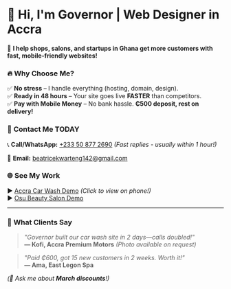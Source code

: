 # 👋 Hi, I'm **Governor** | Web Designer in Accra  

🚀 **I help shops, salons, and startups in Ghana get more customers with fast, mobile-friendly websites!**  

### 🔥 **Why Choose Me?**  
✅ **No stress** – I handle everything (hosting, domain, design).  
✅ **Ready in 48 hours** – Your site goes live **FASTER** than competitors.  
✅ **Pay with Mobile Money** – No bank hassle. **₵500 deposit, rest on delivery!**  

### 📱 **Contact Me TODAY**  
📞 **Call/WhatsApp:** [+233 50 877 2690](https://wa.me/+233508772690)    *(Fast replies - usually within 1 hour!)* 

📧 **Email:** [beatricekwarteng142@gmail.com](mailto:beatricekwarteng142@gmail.com)

### 🌐 **See My Work**  
▶️ [Accra Car Wash Demo](https://govwebdesign.github.io/car-wash-demo) *(Click to view on phone!)*  
▶️ [Osu Beauty Salon Demo](https://govwebdesign.github.io/salon-demo)  

---

### 💬 **What Clients Say** 
> *"Governor built our car wash site in 2 days—calls doubled!"*  
> **— Kofi, Accra Premium Motors** *(Photo available on request)*  

> *"Paid ₵600, got 15 new customers in 2 weeks. Worth it!"*  
> **— Ama, East Legon Spa**  

*(📌 Ask me about **March discounts**!)*  
